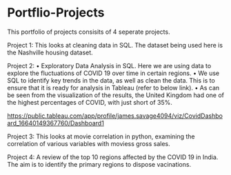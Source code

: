 # Portflio-Projects
This portfolio of projects consisits of 4 seperate projects. 

Project 1:
This looks at cleaning data in SQL. The dataset being used here is the Nashville housing dataset.

Project 2:
• Exploratory Data Analysis in SQL. Here we are using data to explore the fluctuations of COVID 19 over time in certain regions. 
• We use SQL to identify key trends in the data, as well as clean the data. This is to ensure that it is ready for analysis in Tableau (refer to below link). 
• As can be seen from the visualization of the results, the United Kingdom had one of the highest percentages of COVID, with just short of 35%.

https://public.tableau.com/app/profile/james.savage4094/viz/CovidDashboard_16640149367760/Dashboard1 

Project 3:
This looks at movie correlation in python, examining the correlation of various variables with moviess gross sales. 

Project 4:
A review of the top 10 regions affected by the COVID 19 in India. The aim is to identify the primary regions to dispose vacinations. 
